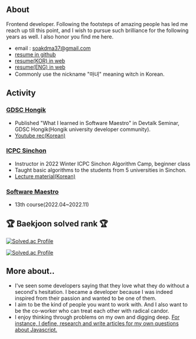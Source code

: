 ## About

Frontend developer. Following the footsteps of amazing people has led me reach up till this point, and I wish to pursue such brilliance for the following years as well. I also honor you find me here.

- email : <a href="mailto:soakdma37@gmail.com">soakdma37@gmail.com</a>
- [resume in github](https://github.com/witch-factory/my_resume)
- [resume(KOR) in web](https://witch.work/resume/kor)
- [resume(ENG) in web](https://witch.work/resume/eng)
- Commonly use the nickname "마녀" meaning witch in Korean.

## Activity

### [GDSC Hongik](https://www.gdschongik.com/)
- Published "What I learned in Software Maestro" in Devtalk Seminar, GDSC Hongik(Hongik university developer community).
- [Youtube rec(Korean)](https://www.youtube.com/watch?v=RXpOaKQES-g)

### [ICPC Sinchon](https://icpc-sinchon.io/suapc)
- Instructor in 2022 Winter ICPC Sinchon Algorithm Camp, beginner class
- Taught basic algorithms to the students from 5 universities in Sinchon.
- [Lecture material(Korean)](https://github.com/witch-factory/2022-winter-sinchon-lecture)

### [Software Maestro](https://www.swmaestro.org/sw/main/main.do)
- 13th course(2022.04~2022.11)

## 🏆 Baekjoon solved rank 🏆

[![Solved.ac Profile](http://mazassumnida.wtf/api/v2/generate_badge?boj=city)](https://solved.ac/city/)

[![Solved.ac Profile](http://mazassumnida.wtf/api/v2/generate_badge?boj=dart)](https://solved.ac/dart/)

## More about..

- I've seen some developers saying that they love what they do without a second's hesitation. I became a developer because I was indeed inspired from their passion and wanted to be one of them.
- I aim to be the kind of people you want to work with. And I also want to be the co-worker who can treat each other with radical candor.
- I enjoy thinking through problems on my own and digging deep. [For instance, I define, research and write articles for my own questions about Javascript.](https://witch.work/posts?search=js)
